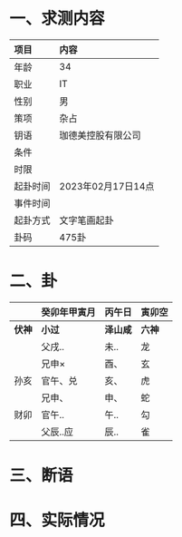 # 一、求测内容
|项目|内容|
|:-|:-|
|年龄|34|
|职业|IT|
|性别|男|
|策项|杂占|
|钥语|珈德美控股有限公司|
|条件||
|时限||
|起卦时间|2023年02月17日14点|
|事件时间||
|起卦方式|文字笔画起卦|
|卦码|475卦|

# 二、卦
||癸卯年甲寅月|丙午日|寅卯空|
|:-|:-|:-|:-|
|**伏神**|**小过**|**泽山咸**|**六神**|
||父戌..|未..|龙|
||兄申×|酉、|玄|
|孙亥|官午、兑|亥、|虎|
||兄申、|申、|蛇|
|财卯|官午..|午..|勾|
||父辰..应|辰..|雀|


# 三、断语

# 四、实际情况